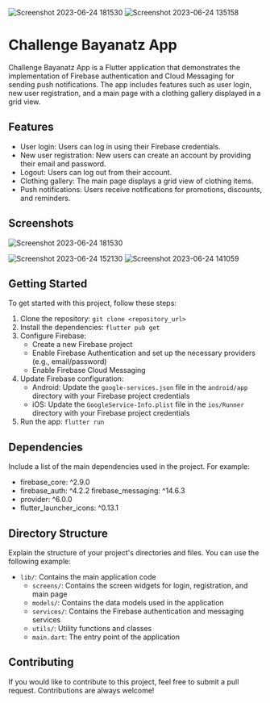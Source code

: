 ![Screenshot 2023-06-24 181530](https://github.com/TahaMohamed1993/ChallengeBayanatz/assets/91631512/5229dbae-3601-4bc6-8782-54286f6f399f)
![Screenshot 2023-06-24 135158](https://github.com/TahaMohamed1993/ChallengeBayanatz/assets/91631512/5af42786-d86a-4a41-99c5-82ea2b68d5de)
# Challenge Bayanatz App

Challenge Bayanatz App is a Flutter application that demonstrates the implementation of Firebase authentication and Cloud Messaging for sending push notifications. The app includes features such as user login, new user registration, and a main page with a clothing gallery displayed in a grid view.

## Features

- User login: Users can log in using their Firebase credentials.
- New user registration: New users can create an account by providing their email and password.
- Logout: Users can log out from their account.
- Clothing gallery: The main page displays a grid view of clothing items.
- Push notifications: Users receive notifications for promotions, discounts, and reminders.

## Screenshots
![Screenshot 2023-06-24 181530](https://github.com/TahaMohamed1993/ChallengeBayanatz/assets/91631512/2cbfaabc-030a-4aac-9c88-8a83b62a7941)

![Screenshot 2023-06-24 152130](https://github.com/TahaMohamed1993/ChallengeBayanatz/assets/91631512/fd558dd7-2407-45e7-8634-9b93290162e5)
![Screenshot 2023-06-24 141059](https://github.com/TahaMohamed1993/ChallengeBayanatz/assets/91631512/0a835b28-1ee0-4741-bb68-1d33c3c91f5c)

## Getting Started

To get started with this project, follow these steps:

1. Clone the repository: `git clone <repository_url>`
2. Install the dependencies: `flutter pub get`
3. Configure Firebase:
   - Create a new Firebase project
   - Enable Firebase Authentication and set up the necessary providers (e.g., email/password)
   - Enable Firebase Cloud Messaging
4. Update Firebase configuration:
   - Android: Update the `google-services.json` file in the `android/app` directory with your Firebase project credentials
   - iOS: Update the `GoogleService-Info.plist` file in the `ios/Runner` directory with your Firebase project credentials
5. Run the app: `flutter run`

## Dependencies

Include a list of the main dependencies used in the project. For example:

- firebase_core: ^2.9.0
- firebase_auth: ^4.2.2
  firebase_messaging: ^14.6.3
- provider: ^6.0.0
-   flutter_launcher_icons: ^0.13.1


## Directory Structure

Explain the structure of your project's directories and files. You can use the following example:

- `lib/`: Contains the main application code
  - `screens/`: Contains the screen widgets for login, registration, and main page
  - `models/`: Contains the data models used in the application
  - `services/`: Contains the Firebase authentication and messaging services
  - `utils/`: Utility functions and classes
  - `main.dart`: The entry point of the application

## Contributing

If you would like to contribute to this project, feel free to submit a pull request. Contributions are always welcome!

